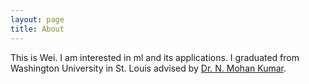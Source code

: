 ```yaml
---
layout: page
title: About
---
```


This is Wei. I am interested in ml and its applications. I graduated from Washington University in St. Louis advised by [Dr. N. Mohan Kumar](https://math.wustl.edu/people/n-mohan-kumar).
